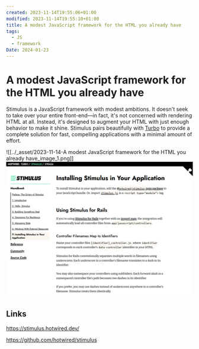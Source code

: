 ```yaml
---
created: 2023-11-14T19:55:06+01:00
modified: 2023-11-14T19:55:10+01:00
title: A modest JavaScript framework for the HTML you already have
tags:
  - JS
  - framework
Date: 2024-01-23
---
```


# A modest JavaScript framework for the HTML you already have


Stimulus is a JavaScript framework with modest ambitions. It doesn't seek to take over your entire front-end—in fact, it's not concerned with rendering HTML at all. Instead, it's designed to augment your HTML with just enough behavior to make it shine. Stimulus pairs beautifully with [Turbo](https://turbo.hotwired.dev) to provide a complete solution for fast, compelling applications with a minimal amount of effort.


![[../_asset/2023-11-14-A modest JavaScript framework for the HTML you already have_image_1.png]]
![](../_asset/2023-11-14-A%20modest%20JavaScript%20framework%20for%20the%20HTML%20you%20already%20have_image_2.png)


## Links

<https://stimulus.hotwired.dev/>

<https://github.com/hotwired/stimulus>
